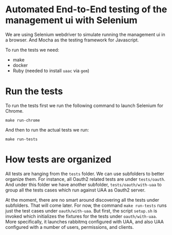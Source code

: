 # Automated End-to-End testing of the management ui with Selenium

We are using Selenium webdriver to simulate running the management ui in a browser.
And Mocha as the testing framework for Javascript.

To run the tests we need:
- make
- docker
- Ruby (needed to install `uaac` via `gem`)

# Run the tests

To run the tests first we run the following command to launch Selenium for Chrome.
```
make run-chrome
```

And then to run the actual tests we run:
```
make run-tests
```

# How tests are organized

All tests are hanging from the `tests` folder. We can use subfolders to better organize them.
For instance, all Oauth2 related tests are under `tests/oauth`. And under this folder
we have another subfolder, `tests/oauth/with-uaa` to group all the tests cases which run against UAA as Oauth2 server.

At the moment, there are no smart around discovering all the tests under subfolders. That will come later.
For now, the command `make run-tests` runs just the test cases under `oauth/with-uaa`. But first, the script `setup.sh` is
invoked which initializes the fixtures for the tests under `oauth/with-uaa`. More specifically, it launches rabbitmq
configured with UAA, and also UAA configured with a number of users, permissions, and clients.
